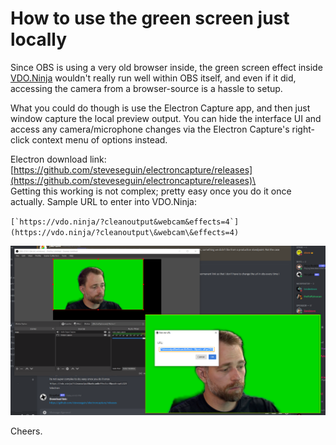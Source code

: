 # How to use the green screen just locally

Since OBS is using a very old browser inside, the green screen effect inside [VDO.Ninja](https://vdo.ninja/) wouldn't really run well within OBS itself, and even if it did, accessing the camera from a browser-source is a hassle to setup.

&#x20;What you could do though is use the Electron Capture app, and then just window capture the local preview output. You can hide the interface UI and access any camera/microphone changes via the Electron Capture's right-click context menu of options instead.

Electron download link: [https://github.com/steveseguin/electroncapture/releases](https://github.com/steveseguin/electroncapture/releases)\
\
Getting this working is not complex; pretty easy once you do it once actually. Sample URL to enter into VDO.Ninja:

``[`https://vdo.ninja/?cleanoutput&webcam&effects=4`](https://vdo.ninja/?cleanoutput\&webcam\&effects=4)``

![](<../.gitbook/assets/image (32) (1).png>)

Cheers.
